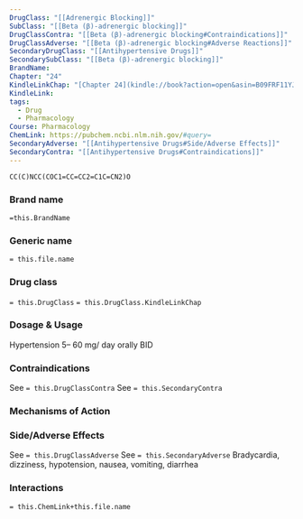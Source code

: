 ```yaml
---
DrugClass: "[[Adrenergic Blocking]]"
SubClass: "[[Beta (β)-adrenergic blocking]]"
DrugClassContra: "[[Beta (β)-adrenergic blocking#Contraindications]]"
DrugClassAdverse: "[[Beta (β)-adrenergic blocking#Adverse Reactions]]"
SecondaryDrugClass: "[[Antihypertensive Drugs]]"
SecondarySubClass: "[[Beta (β)-adrenergic blocking]]"
BrandName: 
Chapter: "24"
KindleLinkChap: "[Chapter 24](kindle://book?action=open&asin=B09FRF11YJ&location=12809)"
KindleLink: 
tags:
  - Drug
  - Pharmacology
Course: Pharmacology
ChemLink: https://pubchem.ncbi.nlm.nih.gov/#query=
SecondaryAdverse: "[[Antihypertensive Drugs#Side/Adverse Effects]]"
SecondaryContra: "[[Antihypertensive Drugs#Contraindications]]"
---
```

```smiles
CC(C)NCC(COC1=CC=CC2=C1C=CN2)O
```

### Brand name
`=this.BrandName`
### Generic name
`= this.file.name`
### Drug class 
`= this.DrugClass`
	`= this.DrugClass.KindleLinkChap`

### Dosage & Usage
Hypertension 
5– 60 mg/ day orally BID

### Contraindications
See `= this.DrugClassContra`
See `= this.SecondaryContra`

### Mechanisms of Action

### Side/Adverse Effects
See `= this.DrugClassAdverse`
See `= this.SecondaryAdverse`
Bradycardia, dizziness, hypotension, nausea, vomiting, diarrhea

### Interactions

`= this.ChemLink+this.file.name`

 